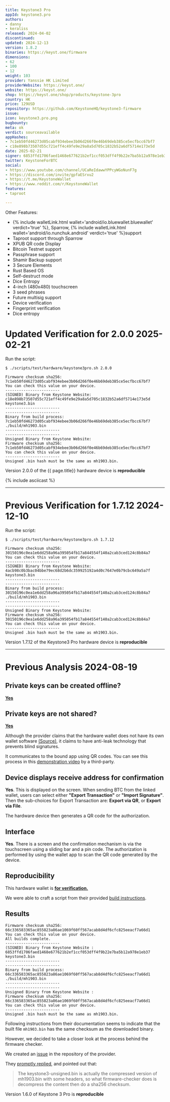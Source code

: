 ```yaml
---
title: Keystone3 Pro
appId: keystone3.pro
authors:
- danny
- keraliss
released: 2024-04-02
discontinued: 
updated: 2024-12-13
version: 1.8.2
binaries: https://keyst.one/firmware
dimensions:
- 62
- 100
- 12
weight: 103
provider: Yanssie HK Limited
providerWebsite: https://keyst.one/
website: https://keyst.one/
shop: https://keyst.one/shop/products/keystone-3pro
country: HK
price: 129USD
repository: https://github.com/KeystoneHQ/keystone3-firmware
issue: 
icon: keystone3.pro.png
bugbounty: 
meta: ok
verdict: sourceavailable
appHashes:
- 7c1eb50fd46273d05cabf934ebee3b06d266f0e46b69deb385ce5ecfbcc67bf7
- c18e898b73507d55c721eff4c49fe9e29a8a5d705c1832b52a6df5714e173e5d
date: 2025-02-21
signer: 6853ffd1706faed1468e677621b2ef1ccf053dff4f9b22e7ba5b12a978e1eb37
twitter: KeystoneForBTC
social:
- https://www.youtube.com/channel/UCaReIdawwYPPcyWGoNunF7g
- https://discord.com/invite/gpfaESrxu2
- https://t.me/KeystoneWallet
- https://www.reddit.com/r/KeystoneWallet
features:
- taproot

---
```


Other Features:
- {% include walletLink.html wallet='android/io.bluewallet.bluewallet' verdict='true' %}, Sparrow, {% include walletLink.html wallet='android/io.nunchuk.android' verdict='true' %}support
- Taproot support through Sparrow
- XPUB QR code Display
- Bitcoin Testnet support
- Passphrase support
- Shamir Backup support
- 3 Secure Elements
- Rust Based OS
- Self-destruct mode
- Dice Entropy
- 4-inch (480x480) touchscreen
- 3 seed phrases
- Future multisig support
- Device verification
- Fingerprint verification
- Dice entropy

# Updated Verification for 2.0.0 2025-02-21

Run the script:

`$ ./scripts/test/hardware/keystone3pro.sh 2.0.0`

```
Firmware checksum sha256: 7c1eb50fd46273d05cabf934ebee3b06d266f0e46b69deb385ce5ecfbcc67bf7 
You can check this value on your device.
------------------------
(SIGNED) Binary from Keystone Website:
c18e898b73507d55c721eff4c49fe9e29a8a5d705c1832b52a6df5714e173e5d  keystone3.bin
------------------------
------------------------
Binary from build process:
7c1eb50fd46273d05cabf934ebee3b06d266f0e46b69deb385ce5ecfbcc67bf7  ./build/mh1903.bin
------------------------
------------------------
Unsigned Binary from Keystone Website:
Firmware checksum sha256: 7c1eb50fd46273d05cabf934ebee3b06d266f0e46b69deb385ce5ecfbcc67bf7 
You can check this value on your device.
------------------------
Unsigned .bin hash must be the same as mh1903.bin.
```

Version 2.0.0 of the {{ page.title}} hardware device is **reproducible**

{% include asciicast %}

<hr>

# Previous Verification for 1.7.12 2024-12-10

Run the script:

`$ ./scripts/test/hardware/keystone3pro.sh 1.7.12`

```
Firmware checksum sha256: 30150196c0ea1e6dd258a96a395054fb17a844554f140a2cab3ced124c8b84a7 
You can check this value on your device.
------------------------
(SIGNED) Binary from Keystone Website:
4acb98c0b3bac04bbe79ec68d2b6dc359925192a4d0c7647e0b79cbc649a5a7f  keystone3.bin
------------------------
------------------------
Binary from build process:
30150196c0ea1e6dd258a96a395054fb17a844554f140a2cab3ced124c8b84a7  ./build/mh1903.bin
------------------------
------------------------
Unsigned Binary from Keystone Website:
Firmware checksum sha256: 30150196c0ea1e6dd258a96a395054fb17a844554f140a2cab3ced124c8b84a7 
You can check this value on your device.
------------------------
Unsigned .bin hash must be the same as mh1903.bin.
```

Version 1.7.12 of the Keystone3 Pro hardware device is **reproducible** 

---

# Previous Analysis 2024-08-19

## Private keys can be created offline?

[**Yes**](https://blog.keyst.one/why-air-gap-hardware-wallets-offer-superior-security-over-usb-connected-hardware-wallets-8343fa76f7d4)

## Private keys are not shared? 

[**Yes**](https://blog.keyst.one/blind-signing-a-security-black-hole-for-the-ethereum-community-13f909b848b6)

Although the provider claims that the hardware wallet does not have its own wallet software [(Source)](https://keyst.one/btc-only), it claims to have anti-leak technology that prevents blind signatures.

It communicates to the bound app using QR codes. You can see this process in this [demonstration video](https://youtu.be/772O-NYmd1s?si=arDzCzjwAJYdXyyz&t=569) by a third-party.

## Device displays receive address for confirmation

**Yes**. This is displayed on the screen. When sending BTC from the linked wallet, users can select either **"Export Transaction"** or **"Import Signature"**. Then the sub-choices for Export Transaction are: **Export via QR**, or **Export via File**.

The hardware device then generates a QR code for the authorization. 

## Interface

**Yes**. There is a screen and the confirmation mechanism is via the touchscreen using a sliding bar and a pin code. The authorization is performed by using the wallet app to scan the QR code generated by the device.

## Reproducibility

This hardware wallet is [**for verification.**](https://gitlab.com/walletscrutiny/walletScrutinyCom/-/issues/524)

We were able to craft a script from their provided [build instructions](https://github.com/KeystoneHQ/keystone3-firmware/blob/master/docs/verify.md). 

## Results

```
Firmware checksum sha256: 66c336583365ac855823a86ae1069f60ff567acab8d4df6cfc825eeacf7a66d1
You can check this value on your device.
All builds complete.
------------------------
(SIGNED) Binary from Keystone Website :
6853ffd1706faed1468e677621b2ef1ccf053dff4f9b22e7ba5b12a978e1eb37  keystone3.bin
------------------------
------------------------
Binary from build process:
66c336583365ac855823a86ae1069f60ff567acab8d4df6cfc825eeacf7a66d1  ./build/mh1903.bin
------------------------
------------------------
Unsigned Binary from Keystone Website :
Firmware checksum sha256: 66c336583365ac855823a86ae1069f60ff567acab8d4df6cfc825eeacf7a66d1
You can check this value on your device.
------------------------
Unsigned .bin hash must be the same as mh1903.bin.
```

Following instructions from their documentation seems to indicate that the built file `mh1903.bin` has the same checksum as the downloaded binary. 

However, we decided to take a closer look at the process behind the firmware checker. 

We created an [issue](https://github.com/KeystoneHQ/keystone3-firmware/issues/967) in the repository of the provider.

They [promptly replied](https://github.com/KeystoneHQ/keystone3-firmware/issues/967#issuecomment-2085060319), and pointed out that:
> The keystone3-unsigned.bin is actually the compressed version of mh1903.bin with some headers, so what firmware-checker does is decompress the content then do a sha256 checksum.

Version 1.6.0 of Keystone 3 Pro is **reproducible**

